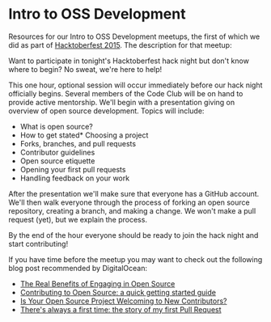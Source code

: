 # Intro to OSS Development

Resources for our Intro to OSS Development meetups, the first of which we did as part of [Hacktoberfest 2015](http://www.meetup.com/AkronCodeClub/events/225945616/). The description for that meetup:

Want to participate in tonight's Hacktoberfest hack night but don't know where to begin? No sweat, we're here to help!

This one hour, optional session will occur immediately before our hack night officially begins. Several members of the Code Club will be on hand to provide active mentorship. We'll begin with a presentation giving on overview of open source development. Topics will include:

* What is open source?
* How to get stated* Choosing a project
* Forks, branches, and pull requests
* Contributor guidelines
* Open source etiquette
* Opening your first pull requests
* Handling feedback on your work

After the presentation we'll make sure that everyone has a GitHub account. We'll then walk everyone through the process of forking an open source repository, creating a branch, and making a change. We won't make a pull request (yet), but we explain the process.

By the end of the hour everyone should be ready to join the hack night and start contributing!

If you have time before the meetup you may want to check out the following blog post recommended by DigitalOcean:

* [The Real Benefits of Engaging in Open Source](http://erikaheidi.com/blog/the-real-benefits-of-engaging-in-open-source)
* [Contributing to Open Source: a quick getting started guide](http://erikaheidi.com/blog/contributing-to-open-source-a-quick-getting-started-guide)
* [Is Your Open Source Project Welcoming to New Contributors?](http://www.erikaheidi.com/blog/is-your-open-source-project-welcoming-to-new-contributors)
* [There's always a first time: the story of my first Pull Request](http://dev-human.io/~erikaheidi/my-first-pull-request)
